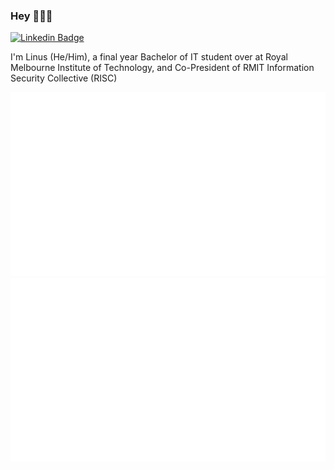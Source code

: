 ### Hey 👋👋👋

[![Linkedin Badge](https://img.shields.io/badge/-LinkedIn-0e76a8?style=flat-square&logo=Linkedin&logoColor=white)](https://www.linkedin.com/in/linus-kay)

I'm Linus (He/Him), a final year Bachelor of IT student over at Royal Melbourne Institute of Technology, and Co-President of RMIT Information Security Collective (RISC)

![](https://raw.githubusercontent.com/linuskay/github-stats/master/generated/overview.svg#gh-dark-mode-only)
![](https://raw.githubusercontent.com/linuskay/github-stats/master/generated/languages.svg#gh-dark-mode-only)
